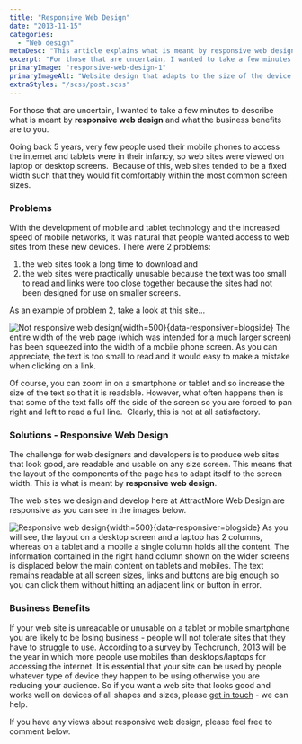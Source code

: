 ```yaml
---
title: "Responsive Web Design"
date: "2013-11-15"
categories:
  - "Web design"
metaDesc: "This article explains what is meant by responsive web design, why it's important and what the business benefits are to you."
excerpt: "For those that are uncertain, I wanted to take a few minutes to describe what is meant by responsive web design and the significant business benefits that can be obtained."
primaryImage: "responsive-web-design-1"
primaryImageAlt: "Website design that adapts to the size of the device it's displayed on"
extraStyles: "/scss/post.scss"
---
```


For those that are uncertain, I wanted to take a few minutes to describe what is meant by **responsive web design** and what the business benefits are to you.

Going back 5 years, very few people used their mobile phones to access the internet and tablets were in their infancy, so web sites were viewed on laptop or desktop screens.  Because of this, web sites tended to be a fixed width such that they would fit comfortably within the most common screen sizes.

### Problems

With the development of mobile and tablet technology and the increased speed of mobile networks, it was natural that people wanted access to web sites from these new devices. There were 2 problems:

1. the web sites took a long time to download and
2. the web sites were practically unusable because the text was too small to read and links were too close together because the sites had not been designed for use on smaller screens.

As an example of problem 2, take a look at this site…

![Not responsive web design](/optim/blog/not-responsive-web-design.jpg){width=500}{data-responsiver=blogside}
The entire width of the web page (which was intended for a much larger screen) has been squeezed into the width of a mobile phone screen. As you can appreciate, the text is too small to read and it would easy to make a mistake when clicking on a link.

Of course, you can zoom in on a smartphone or tablet and so increase the size of the text so that it is readable. However, what often happens then is that some of the text falls off the side of the screen so you are forced to pan right and left to read a full line.  Clearly, this is not at all satisfactory.

### Solutions - Responsive Web Design

The challenge for web designers and developers is to produce web sites that look good, are readable and usable on any size screen. This means that the layout of the components of the page has to adapt itself to the screen width. This is what is meant by **responsive web design**.

The web sites we design and develop here at AttractMore Web Design are responsive as you can see in the images below.

![Responsive web design](/optim/blog/responsive-web-design-1.jpg){width=500}{data-responsiver=blogside}
As you will see, the layout on a desktop screen and a laptop has 2 columns, whereas on a tablet and a mobile a single column holds all the content. The information contained in the right hand column shown on the wider screens is displaced below the main content on tablets and mobiles. The text remains readable at all screen sizes, links and buttons are big enough so you can click them without hitting an adjacent link or button in error.

### Business Benefits

If your web site is unreadable or unusable on a tablet or mobile smartphone you are likely to be losing business - people will not tolerate sites that they have to struggle to use. According to a survey by Techcrunch, 2013 will be the year in which more people use mobiles than desktops/laptops for accessing the internet. It is essential that your site can be used by people whatever type of device they happen to be using otherwise you are reducing your audience. So if you want a web site that looks good and works well on devices of all shapes and sizes, please [get in touch](/contact/ "Contact") - we can help.

If you have any views about responsive web design, please feel free to comment below.
